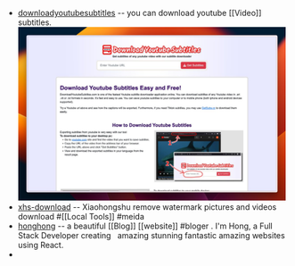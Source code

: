 - [downloadyoutubesubtitles](https://www.downloadyoutubesubtitles.com/) -- you can download youtube [[Video]] subtitles.
  ![image.png](../assets/image_1719068378693_0.png)
- [xhs-download](https://www.xhs-download.online/) -- Xiaohongshu remove watermark pictures and videos download #[[Local Tools]] #meida
- [honghong](https://honghong.me/) -- a beautiful [[Blog]] [[website]] #bloger . I'm Hong, a Full Stack Developer creating   amazing stunning fantastic amazing websites using React.
-